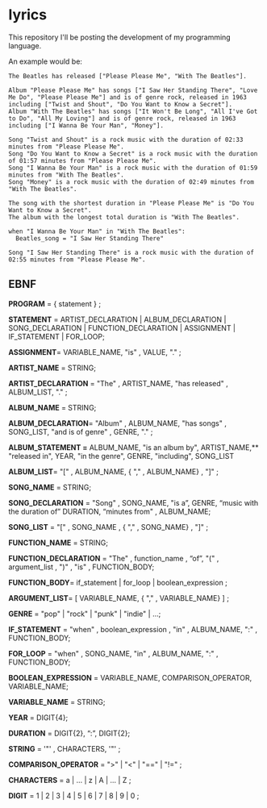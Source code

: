 # lyrics
This repository I'll be posting the development of my programming language. 

An example would be:

```
The Beatles has released ["Please Please Me", "With The Beatles"].

Album "Please Please Me" has songs ["I Saw Her Standing There", "Love Me Do", "Please Please Me"] and is of genre rock, released in 1963 including ["Twist and Shout", "Do You Want to Know a Secret"].
Album "With The Beatles" has songs ["It Won't Be Long", "All I've Got to Do", "All My Loving"] and is of genre rock, released in 1963 including ["I Wanna Be Your Man", "Money"].

Song "Twist and Shout" is a rock music with the duration of 02:33 minutes from "Please Please Me".
Song "Do You Want to Know a Secret" is a rock music with the duration of 01:57 minutes from "Please Please Me".
Song "I Wanna Be Your Man" is a rock music with the duration of 01:59 minutes from "With The Beatles".
Song "Money" is a rock music with the duration of 02:49 minutes from "With The Beatles".

The song with the shortest duration in "Please Please Me" is "Do You Want to Know a Secret".
The album with the longest total duration is "With The Beatles".

when "I Wanna Be Your Man" in "With The Beatles":
  Beatles_song = "I Saw Her Standing There"

Song "I Saw Her Standing There" is a rock music with the duration of 02:55 minutes from "Please Please Me".
```


## EBNF

**PROGRAM** = { statement } ;

**STATEMENT** = ARTIST_DECLARATION | ALBUM_DECLARATION | SONG_DECLARATION | FUNCTION_DECLARATION | ASSIGNMENT | IF_STATEMENT | FOR_LOOP;

**ASSIGNMENT**= VARIABLE_NAME, "is" , VALUE, "." ;

**ARTIST_NAME** = STRING;

**ARTIST_DECLARATION** = "The" , ARTIST_NAME, "has released" , ALBUM_LIST, "." ;

**ALBUM_NAME** = STRING;

**ALBUM_DECLARATION**= "Album" , ALBUM_NAME, "has songs" , SONG_LIST, "and is of genre" , GENRE, "." ;

**ALBUM_STATEMENT =** ALBUM_NAME, "is an album by", ARTIST_NAME,** "released in", YEAR, "in the genre", GENRE, "including", SONG_LIST

**ALBUM_LIST**= "[" , ALBUM_NAME, { "," , ALBUM_NAME} , "]" ;

**SONG_NAME** = STRING;

**SONG_DECLARATION** = "Song" , SONG_NAME, "is a”, GENRE, “music with the duration of” DURATION, “minutes from" , ALBUM_NAME;

**SONG_LIST** = "[" , SONG_NAME , { "," , SONG_NAME} , "]" ;

**FUNCTION_NAME** = STRING;

**FUNCTION_DECLARATION** = "The" , function_name , “of”, "(" , argument_list , ")" , "is" , FUNCTION_BODY;

**FUNCTION_BODY**= if_statement | for_loop | boolean_expression ;

**ARGUMENT_LIST**= [ VARIABLE_NAME, { "," , VARIABLE_NAME} ] ;

**GENRE** = "pop" | "rock" | "punk" | "indie" | …;

**IF_STATEMENT** = "when" , boolean_expression , "in" , ALBUM_NAME, ":" , FUNCTION_BODY;

**FOR_LOOP** = "when" , SONG_NAME, "in" , ALBUM_NAME, ":" , FUNCTION_BODY;

**BOOLEAN_EXPRESSION** = VARIABLE_NAME, COMPARISON_OPERATOR, VARIABLE_NAME;

**VARIABLE_NAME** = STRING;

**YEAR** = DIGIT{4};

**DURATION** = DIGIT{2}, “:”, DIGIT{2};

**STRING** = '"' , CHARACTERS, '"' ;

**COMPARISON_OPERATOR** = ">" | "<" | "==" | "!=" ;

**CHARACTERS** =  a | ... | z | A | ... | Z ;

**DIGIT** = 1 | 2 | 3 | 4 | 5 | 6 | 7 | 8 | 9 | 0 ;
